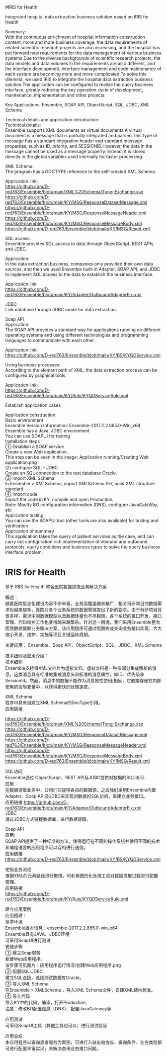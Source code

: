 #IRIS for Health  

Integrated hospital data extraction business solution based on IRIS for Health

Summary:  
With the continuous enrichment of hospital information construction content, more and more business coverage, the data requirements of related scientific research projects are also increasing, and the hospital has put forward new requirements for the data management of various business systems.Due to the diverse backgrounds of scientific research projects, the data models and data volumes in the requirements are also different, and the interface development, interface management and code maintenance of each system are becoming more and more complicated.To solve this dilemma, we used IRIS to integrate the hospital data extraction business solution.The application can be configured to realize the query business interface, greatly reducing the key operation cycle of development, maintenance, implementation and other projects.

Key Applications: Ensemble, SOAP API, ObjectScript, SQL, JDBC, XML Schema  

Technical details and application introduction:  
Technical details:  
Ensemble supports XML documents as virtual documents.A virtual document is a message that is partially integrated and parsed.This type of message has a standard integration header and standard message properties, such as ID, priority, and SESSIONID.However, the data in the message cannot be used as a message property;Instead, it is stored directly in the global variables used internally for faster processing.

XML Schema:  
The program has a DOCTYPE reference to the self-created XML Schema.  

Application link:  
https://github.com/D-red763/Ensemble/blob/main/XML%20Schema/TongjiExchange.xsd  
https://github.com/D-red763/Ensemble/blob/main/KY/MSG/ResponseDatasetMessage.xml  
https://github.com/D-red763/Ensemble/blob/main/KY/MSG/ResponseMessageHeader.xml  
https://github.com/D-red763/Ensemble/blob/main/KY/MSG/ResponseMessageBody.xml  
https://github.com/D-red763/Ensemble/blob/main/KY/MSG/Result.xml  

SQL access:  
Ensemble provides SQL access to data through ObjectScript, REST APIs, and JDBC.  

Application:  
In the data extraction business, companies only provided their own data sources, and then we used Ensemble built-in Adapter, SOAP API, and JDBC to implement SQL access to the data to establish the business interface.

Application link  
https://github.com/D-red763/Ensemble/blob/main/KY/Adapter/OutboundAdapterFix.xml

JDBC  
Link database through JDBC mode for data extraction.  

Soap API  
Application:  
The SOAP API provides a standard way for applications running on different operating systems and using different technologies and programming languages to communicate with each other.

Application link:  
https://github.com/D-red763/Ensemble/blob/main/KY/BS/KYQDService.xml

Using business processes:  
According to the element path of XML, the data extraction process can be configured by graphical tools.

Application link:  
https://github.com/D-red763/Ensemble/blob/main/KY/Rule/KYQDServiceRule.xml


Establish application cases

Application construction:  
Basic environment  
Ensemble Version Information: Ensemble-2017.2.2.865.0-Win_x64  
Ensemble has a Java, JDBC environment  
You can use SOAPUI for testing  
Installation steps  
① Establish a SOAP service  
Create a new Web application.  
This step can be seen in the image: 
Application running/Creating Web application.png  
(2) configure SQL - JDBC  
Create an SQL connection to the test database Oracle.  
③ Import XML Schema  
In Ensemble > XMLSchema, import XMLSchema file, build XML structure standard.  
④ Import code  
Import the code in KY, compile and open Production,  
Note: Modify BO configuration information (DNS), configure JavaGateWay, etc  
Application testing  
You can use the SOAPUI tool (other tools are also available) for testing and verification  
Application of summary  
This application takes the query of patient services as the case, and can carry out configuration rich implementation of inbound and outbound protocols, query conditions and business types to solve the query business interface problem.


# IRIS for Health
基于 IRIS for Health 整合医院数据提取业务解决方案  

概述：  
随着医院信息化建设内容不断丰富，业务面覆盖越来越广，相关科研项目的数据需求也越来越多，医院对各个业务系统的数据管理提出了新的要求。由于科研项目背景多样，需求中的数据模型以及数据体量也不尽相同，各个系统的接口开发、接口管理、代码维护工作也变得越来越繁杂。针对这一困境，我们采用Ensemble整合医院数据提取业务解决方案。该应用程序可通过配置完成查询业务接口实现，大大缩小开发、维护、实施等项目关键运转周期。  

关键应用： Ensemble、Soap API、ObjectScript、SQL、JDBC、XML Schema  

技术细则及应用介绍：  
技术细则  
Ensemble支持将XML文档作为虚拟文档。虚拟文档是一种仅部分集成解析的消息。这类消息具有标准的集成消息头和标准的消息属性，如ID、优先级和SessionId。然而，消息中的数据不能作为消息属性使用;相反，它直接存储在内部使用的全局变量中，以获得更快的处理速度。  

XML Schema  
程序中具有自建立XML Schema的DocType引用。  
应用链接  

https://github.com/D-red763/Ensemble/blob/main/XML%20Schema/TongjiExchange.xsd  
https://github.com/D-red763/Ensemble/blob/main/KY/MSG/ResponseDatasetMessage.xml  
https://github.com/D-red763/Ensemble/blob/main/KY/MSG/ResponseMessageHeader.xml  
https://github.com/D-red763/Ensemble/blob/main/KY/MSG/ResponseMessageBody.xml  
https://github.com/D-red763/Ensemble/blob/main/KY/MSG/Result.xml  


SQL访问  
Ensemble通过 ObjectScript、REST API及JDBC提供对数据的SQL访问.  
应用：  
在数据提取业务中，公司们只提供各自的数据源，之后我们采用Ensemble内置Adapter、Soap API及JDBC来实现对数据的SQL访问，来建立业务接口。  
应用链接 https://github.com/D-red763/Ensemble/blob/main/KY/Adapter/OutboundAdapterFix.xml  
JDBC  
通过JDBC方式链接数据库，进行数据提取。  

Soap API  
应用:  
SOAP API提供了一种标准的方法，使得运行在不同的操作系统并使用不同的技术和编程语言的应用程序可以互相进行通信。  
应用链接  
https://github.com/D-red763/Ensemble/blob/main/KY/BS/KYQDService.xml  

使用业务流程  
根据XML的元素路径进行取值，可利用图形化处理工具对数据提取过程进行配置管理。  
应用链接  
https://github.com/D-red763/Ensemble/blob/main/KY/Rule/KYQDServiceRule.xml  


建立应用案例  
应用搭建：  
基本环境  
Ensemble版本信息：ensemble-2017.2.2.865.0-win_x64  
Ensemble具有JAVA、JDBC环境  
可采用SoapUI进行测试  
安装步骤  
① 建立Soap服务  
新建Web应用程序。  
该步骤可见图片：应用程序运行情况/创建Web应用程序.png  
② 配置SQL-JDBC  
建立SQL连接，连接测试数据库Oracle。  
③ 导入XML Schema  
在Ensemble > XMLSchema ，导入XML Schema文件，自建XML结构标准。  
④ 导入代码  
导入KY中的代码，编译，打开Production,  
注意：修改BO配置信息（DNS）、配置JavaGateway等  

应用测试  
可采用SoapUI工具（其他工具也可以）进行测试验证  

应用总结  
本应用程序以查询患者服务为案例，可进行入站出站协议、查询条件、业务类型都可进行配置丰富实现，来解决查询业务接口问题。  
